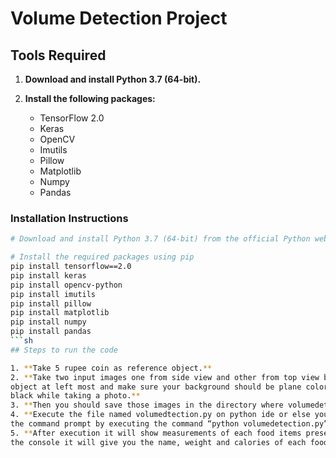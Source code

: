 # Volume Detection Project

## Tools Required

1. **Download and install Python 3.7 (64-bit).**

2. **Install the following packages:**
   - TensorFlow 2.0
   - Keras
   - OpenCV
   - Imutils
   - Pillow
   - Matplotlib
   - Numpy
   - Pandas

### Installation Instructions

```sh
# Download and install Python 3.7 (64-bit) from the official Python website

# Install the required packages using pip
pip install tensorflow==2.0
pip install keras
pip install opencv-python
pip install imutils
pip install pillow
pip install matplotlib
pip install numpy
pip install pandas
```sh
## Steps to run the code

1. **Take 5 rupee coin as reference object.**
2. **Take two input images one from side view and other from top view by keeping reference
object at left most and make sure your background should be plane color like white or
black while taking a photo.**
3. **Then you should save those images in the directory where volumedetection.py placed.**
4. **Execute the file named volumedtection.py on python ide or else you can also run through
the command prompt by executing the command “python volumedetection.py”**
5. **After execution it will show measurements of each food items present in the image and in
the console it will give you the name, weight and calories of each food item separately.**
